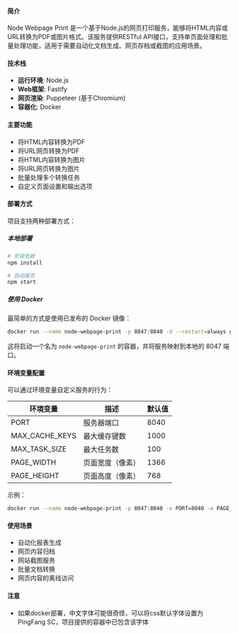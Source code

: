 #### 简介

Node Webpage Print 是一个基于Node.js的网页打印服务，能够将HTML内容或URL转换为PDF或图片格式。该服务提供RESTful
API接口，支持单页面处理和批量处理功能，适用于需要自动化文档生成、网页存档或截图的应用场景。

#### 技术栈

- **运行环境**: Node.js
- **Web框架**: Fastify
- **网页渲染**: Puppeteer (基于Chromium)
- **容器化**: Docker

#### 主要功能

- 将HTML内容转换为PDF
- 将URL网页转换为PDF
- 将HTML内容转换为图片
- 将URL网页转换为图片
- 批量处理多个转换任务
- 自定义页面设置和输出选项

#### 部署方式

项目支持两种部署方式：

##### 本地部署

```bash
# 安装依赖
npm install

# 启动服务
npm start
```

##### 使用 Docker

最简单的方式是使用已发布的 Docker 镜像：

```bash
docker run --name node-webpage-print -p 8047:8040 -d --restart=always ghcr.io/kne-union/node-webpage-print
```

这将启动一个名为 `node-webpage-print` 的容器，并将服务映射到本地的 8047 端口。

#### 环境变量配置

可以通过环境变量自定义服务的行为：

| 环境变量           | 描述       | 默认值  |
|----------------|----------|------|
| PORT           | 服务器端口    | 8040 |
| MAX_CACHE_KEYS | 最大缓存键数   | 1000 |
| MAX_TASK_SIZE  | 最大任务数    | 100  |
| PAGE_WIDTH     | 页面宽度（像素） | 1366 |
| PAGE_HEIGHT    | 页面高度（像素） | 768  |

示例：

```bash
docker run --name node-webpage-print -p 8047:8040 -e PORT=8040 -e PAGE_WIDTH=1920 -e PAGE_HEIGHT=1080 -d --restart=always ghcr.io/kne-union/node-webpage-print
```

#### 使用场景

- 自动化报表生成
- 网页内容归档
- 网站截图服务
- 批量文档转换
- 网页内容的离线访问

#### 注意

- 如果docker部署，中文字体可能很奇怪，可以将css默认字体设置为 PingFang SC，项目提供的容器中已包含该字体
